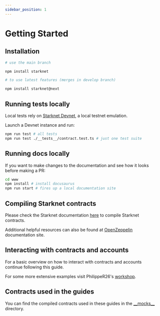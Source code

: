 ```yaml
---
sidebar_position: 1
---
```


# Getting Started

## Installation

```bash
# use the main branch

npm install starknet

# to use latest features (merges in develop branch)

npm install starknet@next
```

## Running tests locally

Local tests rely on <ins>[Starknet Devnet](https://github.com/0xSpaceShard/starknet-devnet)</ins>, a local testnet emulation.

Launch a Devnet instance and run:

```bash
npm run test # all tests
npm run test ./__tests__/contract.test.ts # just one test suite
```

## Running docs locally

If you want to make changes to the documentation and see how it looks before making a PR:

```bash
cd www
npm install # install docusaurus
npm run start # fires up a local documentation site
```

## Compiling Starknet contracts

Please check the Starknet documentation <ins>[here](https://docs.starknet.io/documentation/quick_start/declare_a_smart_contract/#compiling_a_smart_contract)</ins> to compile Starknet contracts.

Additional helpful resources can also be found at <ins>[OpenZeppelin](https://docs.openzeppelin.com/contracts-cairo/)</ins> documentation site.

## Interacting with contracts and accounts

For a basic overview on how to interact with contracts and accounts continue following this guide.

For some more extensive examples visit PhilippeR26's <ins>[workshop](https://github.com/PhilippeR26/starknet.js-workshop-typescript)</ins>.

## Contracts used in the guides

You can find the compiled contracts used in these guides in the <ins>[\_\_mocks\_\_](https://github.com/starknet-io/starknet.js/tree/develop/__mocks__/cairo/)</ins> directory.
